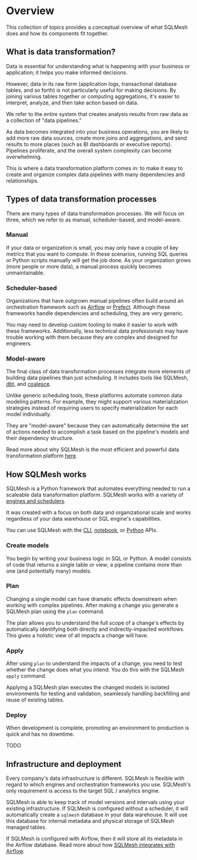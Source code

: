 # Overview

This collection of topics provides a conceptual overview of what SQLMesh does and how its components fit together.

## What is data transformation?
Data is essential for understanding what is happening with your business or application; it helps you make informed decisions. 

However, data in its raw form (application logs, transactional database tables, and so forth) is not particularly useful for making decisions. By joining various tables together or computing aggregations, it's easier to interpret, analyze, and then take action based on data. 

We refer to the entire system that creates analysis results from raw data as a collection of "data pipelines."

As data becomes integrated into your business operations, you are likely to add more raw data sources, create more joins and aggregations, and send results to more places (such as BI dashboards or executive reports). Pipelines proliferate, and the overall system complexity can become overwhelming.

This is where a data transformation platform comes in: to make it easy to create and organize complex data pipelines with many dependencies and relationships.

## Types of data transformation processes

There are many types of data transformation processes. We will focus on three, which we refer to as manual, scheduler-based, and model-aware.

### Manual
If your data or organization is small, you may only have a couple of key metrics that you want to compute. In these scenarios, running SQL queries or Python scripts manually will get the job done. As your organization grows (more people or more data), a manual process quickly becomes unmaintainable.

### Scheduler-based
Organizations that have outgrown manual pipelines often build around an orchestration framework such as [Airflow](https://airflow.apache.org/) or [Prefect](https://www.prefect.io/). Although these frameworks handle dependencies and scheduling, they are very generic. 

You may need to develop custom tooling to make it easier to work with these frameworks. Additionally, less technical data professionals may have trouble working with them because they are complex and designed for engineers.

### Model-aware
The final class of data transformation processes integrate more elements of building data pipelines than just scheduling. It includes tools like SQLMesh, [dbt](https://www.getdbt.com/), and [coalesce](https://coalesce.io/). 

Unlike generic scheduling tools, these platforms automate common data modeling patterns. For example, they might support various materialization strategies instead of requiring users to specify materialization for each model individually.

They are "model-aware" because they can automatically determine the set of actions needed to accomplish a task based on the pipeline's models and their dependency structure. 

Read more about why SQLMesh is the most efficient and powerful data transformation platform [here](../index.md).

## How SQLMesh works
SQLMesh is a Python framework that automates everything needed to run a scaleable data transformation platform. SQLMesh works with a variety of [engines and schedulers](../integrations/overview.md). 

It was created with a focus on both data and organizational scale and works regardless of your data warehouse or SQL engine's capabilities.

You can use SQLMesh with the [CLI](../reference/cli.md), [notebook](../reference/notebook.md), or [Python](../reference/python.md) APIs.

### Create models
You begin by writing your business logic in SQL or Python. A model consists of code that returns a single table or view; a pipeline contains more than one (and potentially many) models.

### Plan
Changing a single model can have dramatic effects downstream when working with complex pipelines. After making a change you generate a SQLMesh plan using the `plan` command.

The plan allows you to understand the full scope of a change's effects by automatically identifying both directly and indirectly-impacted workflows. This gives a holistic view of all impacts a change will have.

### Apply
After using `plan` to understand the impacts of a change, you need to test whether the change does what you intend. You do this with the SQLMesh `apply` command.

Applying a SQLMesh plan executes the changed models in isolated environments for testing and validation, seamlessly handling backfilling and reuse of existing tables. 

### Deploy
When development is complete, promoting an environment to production is quick and has no downtime. 

TODO

## Infrastructure and deployment
Every company's data infrastructure is different. SQLMesh is flexible with regard to which engines and orchestration frameworks you use. SQLMesh's only requirement is access to the target SQL / analytics engine.

SQLMesh is able to keep track of model versions and intervals using your existing infrastructure. If SQLMesh is configured without a scheduler, it will automatically create a `sqlmesh` database in your data warehouse. It will use this database for internal metadata and physical storage of SQLMesh managed tables. 

If SQLMesh is configured with Airflow, then it will store all its metadata in the Airflow database. Read more about how [SQLMesh integrates with Airflow](../integrations/airflow.md).

